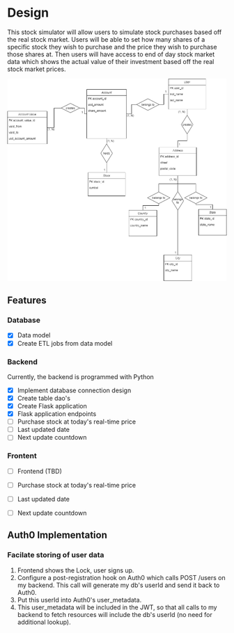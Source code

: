 # Design
This stock simulator will allow users to simulate stock purchases based off the real stock market. 
Users will be able to set how many shares of a specific stock they wish to purchase and the price they wish to purchase those shares at.
Then users will have access to end of day stock market data which shows the actual value of their investment based off the real stock market prices.

![](./assets/data_model.png)  

## Features
### Database
- [x] Data model
- [x] Create ETL jobs from data model

### Backend
Currently, the backend is programmed with Python

- [x] Implement database connection design
- [x] Create table dao's
- [x] Create Flask application
- [x] Flask application endpoints
- [ ] Purchase stock at today's real-time price
- [ ] Last updated date
- [ ] Next update countdown

### Frontent
- [ ] Frontend (TBD)
- [ ] Purchase stock at today's real-time price
- [ ] Last updated date
- [ ] Next update countdown


## Auth0 Implementation
### Facilate storing of user data
1) Frontend shows the Lock, user signs up.
2) Configure a post-registration hook on Auth0 which calls POST /users on my backend. This call will generate my db's userId and send it back to Auth0.
3) Put this userId into Auth0's user_metadata.
4) This user_metadata will be included in the JWT, so that all calls to my backend to fetch resources will include the db's userId (no need for additional lookup).
